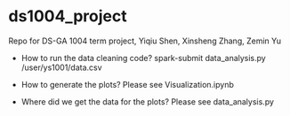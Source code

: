 # ds1004_project
Repo for DS-GA 1004 term project,
Yiqiu Shen, Xinsheng Zhang, Zemin Yu


- How to run the data cleaning code?
spark-submit data_analysis.py /user/ys1001/data.csv

- How to generate the plots?
Please see Visualization.ipynb

- Where did we get the data for the plots?
Please see data_analysis.py




